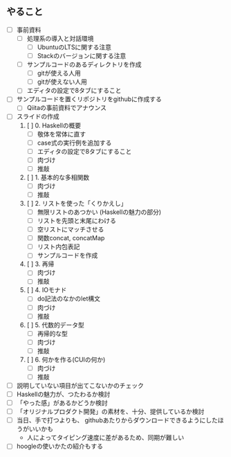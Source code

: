 やること
--------

* [ ] 事前資料
	+ [ ] 処理系の導入と対話環境
		- [ ] UbuntuのLTSに関する注意
		- [ ] Stackのバージョンに関する注意
	+ [ ] サンプルコードのあるディレクトリを作成
		- [ ] gitが使える人用
		- [ ] gitが使えない人用
	+ [ ] エディタの設定で8タブにすること
* [ ] サンプルコードを置くリポジトリをgithubに作成する
	+ [ ] Qiitaの事前資料でアナウンス
* [ ] スライドの作成
	1. [ ] 0. Haskellの概要
		- [ ] 敬体を常体に直す
		- [ ] case式の実行例を追加する
		- [ ] エディタの設定で8タブにすること
		- [ ] 肉づけ
		- [ ] 推敲
	2. [ ] 1. 基本的な多相関数
		- [ ] 肉づけ
		- [ ] 推敲
	3. [ ] 2. リストを使った「くりかえし」
		- [ ] 無限リストのあつかい (Haskellの魅力の部分)
		- [ ] リストを先頭と末尾にわける
		- [ ] 空リストにマッチさせる
		- [ ] 関数concat, concatMap
		- [ ] リスト内包表記
		- [ ] サンプルコードを作成
	4. [ ] 3. 再帰
		- [ ] 肉づけ
		- [ ] 推敲
	5. [ ] 4. IOモナド
		- [ ] do記法のなかのlet構文
		- [ ] 肉づけ
		- [ ] 推敲
	6. [ ] 5. 代数的データ型
		- [ ] 再帰的な型
		- [ ] 肉づけ
		- [ ] 推敲
	7. [ ] 6. 何かを作る(CUIの何か)
		- [ ] 肉づけ
		- [ ] 推敲
* [ ] 説明していない項目が出てこないかのチェック
* [ ] Haskellの魅力が、つたわるか検討
* [ ] 「やった感」があるかどうか検討
* [ ] 「オリジナルプロダクト開発」の素材を、十分、提供しているか検討
* [ ] 当日、手で打つよりも、
	githubあたりからダウンロードできるようにしたほうがいいかも
	+ 人によってタイピング速度に差があるため、同期が難しい
* [ ] hoogleの使いかたの紹介もする
